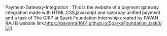 Payment-Gateway-Integration :
This is the website of a payment gateway integration made with HTML,CSS,javascript and razorpay unified payment and a task of The GRIP at Spark Foundation Internship created by PAVAN RAJ B
website link:https://pavanraj1601.github.io/SparksFoundation_task3/
![1](https://user-images.githubusercontent.com/76955575/129838595-e1044e05-5773-4ee3-b855-6bacd1937ba5.jpg)

